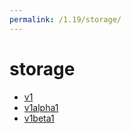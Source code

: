 ```yaml
---
permalink: /1.19/storage/
---
```


# storage



* [v1](v1/index.md)
* [v1alpha1](v1alpha1/index.md)
* [v1beta1](v1beta1/index.md)
